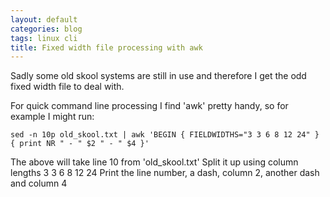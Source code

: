 ```yaml
---
layout: default
categories: blog
tags: linux cli
title: Fixed width file processing with awk
---
```


Sadly some old skool systems are still in use and therefore I get the odd
fixed width file to deal with.

For quick command line processing I find 'awk' pretty handy, so for example I might run:

    sed -n 10p old_skool.txt | awk 'BEGIN { FIELDWIDTHS="3 3 6 8 12 24" } { print NR " - " $2 " - " $4 }'

The above will take line 10 from 'old_skool.txt'
Split it up using column lengths 3 3 6 8 12 24
Print the line number, a dash, column 2, another dash and column 4
